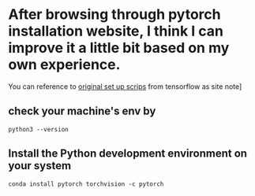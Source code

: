 # After browsing through pytorch installation website, I think I can improve it a little bit based on my own experience. 

You can reference to [original set up scrips](https://pytorch.org) from tensorflow as site note]

## check your machine's env by
  ```
  python3 --version
  ```

## Install the Python development environment on your system 
```
conda install pytorch torchvision -c pytorch
```
